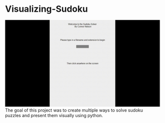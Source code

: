 # Visualizing-Sudoku
![Intro Git](startupGif.gif)
The goal of this project was to create multiple ways to solve sudoku puzzles and present them visually using python. 
